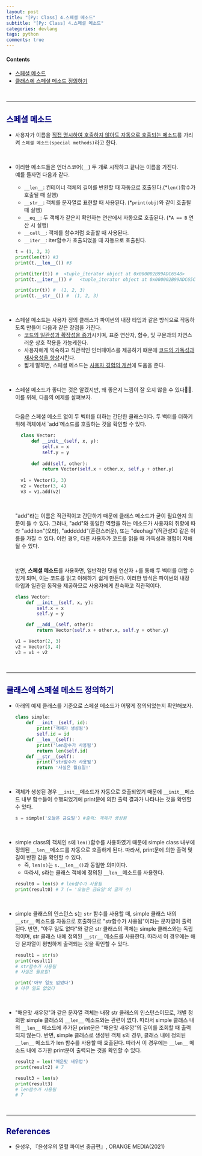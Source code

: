 ```yaml
---
layout: post
title: "[Py: Class] 4.스페셜 메소드"
subtitle: "[Py: Class] 4.스페셜 메소드"
categories: devlang
tags: python
comments: true
---
```

#### Contents
- [스페셜 메소드](#스페셜-메소드)
- [클래스에 스페셜 메소드 정의하기](#클래스에-스페셜-메소드-정의하기)

<br>

---

## <span style="color:navy">스페셜 메소드<span>

- 사용자가 이름을 <u>직접 명시하여 호출하지 않아도 자동으로 호출되는 메소드</u>를 가리켜 `스페셜 메소드(special methods)`라고 한다.

<br>

- 이러한 메소드들은 언더스코어(`__`) 두 개로 시작하고 끝나는 이름을 가진다. <br>예를 들자면 다음과 같다.
  - `__len__`: 컨테이너 객체의 길이를 반환할 때 자동으로 호출된다.(*`len()`함수가 호출될 때 실행)
  - `__str__`: 객체를 문자열로 표현할 때 사용된다. (*`print(obj)`와 같이 호출될 때 실행)
  - `__eq__`: 두 객체가 같은지 확인하는 연산에서 자동으로 호출된다. (*`A == B` 연산 시 실행)
  - `__call__`: 객체를 함수처럼 호출할 때 사용된다.
  - `__iter__`: iter함수가 호출되었을 때 자동으로 호출된다.

  ```python
  t = (1, 2, 3)
  print(len(t)) #3
  print(t.__len__()) #3
  
  print(iter(t)) #  <tuple_iterator object at 0x000002B99ADC6548>
  print(t.__iter__()) #   <tuple_iterator object at 0x000002B99ADC65C8>
  
  print(str(t)) #  (1, 2, 3)
  print(t.__str__()) #  (1, 2, 3)
  ```

<br>

- 스페셜 메소드는 사용자 정의 클래스가 파이썬의 내장 타입과 같은 방식으로 작동하도록 만들어 다음과 같은 장점을 가진다.
  - <u>코드의 일관성과 확장성을 증가</u>시키며, 표준 연산자, 함수, 및 구문과의 자연스러운 상호 작용을 가능케한다.
  - 사용자에게 익숙하고 직관적인 인터페이스를 제공하기 떄문에 <u>코드의 가독성과 재사용성을 향상</u>시킨다.
  - 짧게 말하면, 스페셜 메소드는 <u>사용자 경험의 개선</u>에 도움을 준다. 

<br>

- 스페셜 메소드가 좋다는 것은 알겠지만, 왜 좋은지 느낌이 잘 오지 않을 수 있다🤔🤔. 이를 위해, 다음의 예제를 살펴보자.
  
  <br>
  다음은 스페셜 메소드 없이 두 벡터를 더하는 간단한 클래스이다. 두 백터를 더하기 위해 객체에서 `add`메소드를 호출하는 것을 확인할 수 있다.
  
  ```python
    class Vector:
        def __init__(self, x, y):
            self.x = x
            self.y = y
    
        def add(self, other):
            return Vector(self.x + other.x, self.y + other.y)
    
    v1 = Vector(2, 3)
    v2 = Vector(3, 4)
    v3 = v1.add(v2)
    ```
    
    <br>    

  "add"라는 이름은 직관적이고 간단하기 때문에 클래스 메소드가 굳이 필요한지 의문이 들 수 있다. 그러나, "add"와 동일한 역할을 하는 메소드가 사용자의 취향에 따라 "additon"(오타), "adddddd"(혼란스러운), 또는 "deohagi"(직관성X) 같은 이름을 가질 수 있다. 이런 경우, 다른 사용자가 코드를 읽을 때 가독성과 경험이 저해될 수 있다.

    <br>

    반면, **스페셜 메소드**를 사용하면, 일반적인 덧셈 연산자 +를 통해 두 벡터를 더할 수 있게 되며, 
    이는 코드를 읽고 이해하기 쉽게 만든다.
    이러한 방식은 파이썬의 내장 타입과 일관된 동작을 제공하므로 사용자에게 친숙하고 직관적이다.
    ```python
    class Vector:
        def __init__(self, x, y):
            self.x = x
            self.y = y
    
        def __add__(self, other):
            return Vector(self.x + other.x, self.y + other.y)
    
    v1 = Vector(2, 3)
    v2 = Vector(3, 4)
    v3 = v1 + v2 
    ```





<br>

---
## <span style="color:navy">클래스에 스페셜 메소드 정의하기<span>

- 아래의 예제 클래스를 기준으로 스페셜 메소드가 어떻게 정의되었는지 확인해보자.
  ```python
  class simple:
      def __init__(self, id):
          print('객체가 생성됨')
          self.id = id
      def __len__(self):
          print('len함수가 사용됨')
          return len(self.id)
      def __str__(self):
          print('str함수가 사용됨')
          return '사실은 월요일!'
  ```

<br>

- 객체가 생성된 경우 `__init__`메소드가 자동으로 호출되었기 때문에 
   `__init__`메소드 내부 함수들이 수행되었기에 print문에 의한 출력 결과가 나타나는 것을 확인할 수 있다.
    ```python
    s = simple('오늘은 금요일') #출력: 객체가 생성됨
    ```
<br>

- simple class의 객체인 s에 `len()`함수를 사용하였기 때문에 
   simple class 내부에 정의된 `__len__`메소드를 자동으로 호출하게 된다. 
   따라서, print문에 의한 출력 및 길이 반환 값을 확인할 수 있다.
   - 즉, `len(s)`는 `s.__len__()`과 동일한 의미이다.
   - 따라서, s라는 클래스 객체에 정의된 `__len__`메소드를 사용한다.
    ```python
    result0 = len(s) # len함수가 사용됨
    print(result0) # 7 (= '오늘은 금요일'의 글자 수)
    ```
<br>

- simple 클래스의 인스턴스 s는 `str` 함수를 사용할 때, simple 클래스 내의 `__str__` 메소드를 자동으로 호출하므로 "str함수가 사용됨"이라는 문자열이 출력된다. 반면, "아무 일도 없다"와 같은 str 클래스의 객체는 simple 클래스와는 독립적이며, str 클래스 내에 정의된 `__str__` 메소드를 사용한다. 따라서 이 경우에는 해당 문자열이 평범하게 출력되는 것을 확인할 수 있다.
    ```python
    result1 = str(s) 
    print(result1) 
    # str함수가 사용됨
    # 사실은 월요일!
  
    print('아무 일도 없었다')
    # 아무 일도 없었다  
    ```  
<br>

- "매운맛 새우깡"과 같은 문자열 객체는 내장 str 클래스의 인스턴스이므로, 개별 정의한 simple 클래스의 `__len__` 메소드와는 관련이 없다. 따라서 simple 클래스 내의 `__len__` 메소드에 추가된 print문은 "매운맛 새우깡"의 길이를 조회할 때 출력되지 않는다.
반면, simple 클래스로 생성된 객체 s의 경우, 클래스 내에 정의된 `__len__` 메소드가 len 함수를 사용할 때 호출된다. 따라서 이 경우에는 `__len__` 메소드 내에 추가한 print문이 출력되는 것을 확인할 수 있다.
    ```python
    result2 = len('매운맛 새우깡')
    print(result2) # 7
  
    result3 = len(s)
    print(result3)
    # len함수가 사용됨
    # 7
    ```


<br>

---

## <span style="color:navy">References<span>
- 윤성우, 『윤성우의 열혈 파이썬 중급편』, ORANGE MEDIA(2021)
